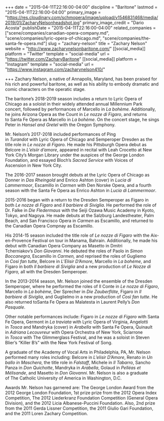 +++
date = "2015-04-11T22:16:00-04:00"
discipline = "Baritone"
lastmod = "2015-04-11T22:16:00-04:00"
primary_image = "https://res.cloudinary.com/schmopera/image/upload/v1546831468/media/2019/01/ZacharyNelsonheadshot.jpg"
primary_image_credit = "Dario Acosta"
publishDate = "2015-04-11T22:16:00-04:00"
related_companies = ["scene/companies/canadian-opera-company.md", "scene/companies/lyric-opera-of-chicago.md", "scene/companies/the-santa-fe-opera.md"]
slug = "zachary-nelson"
title = "Zachary Nelson"
website = "http://www.zacharynelsonbaritone.com/"
[[social_media]]
platform = "Twitter"
template = "social-media"
url = "https://twitter.com/ZacharyBaritone"
[[social_media]]
platform = "Instagram"
template = "social-media"
url = "https://www.instagram.com/zacharynelson410/"

+++
Zachary Nelson, a native of Annapolis, Maryland, has been praised for his rich and powerful baritone, as well as his ability to embody dramatic and comic characters on the operatic stage.

The baritone’s 2018-2019 season includes a return to Lyric Opera of Chicago as a soloist in their widely attended annual Millennium Park concert, followed by performances of Marcello in _La bohème._ Additionally, he joins Arizona Opera as the Count in _Le nozze di Figaro_, and returns to Santa Fe Opera as Marcello in _La bohème_. On the concert stage, he sings Peter in _Hansel and Gretel_ with the Oregon Symphony.

Mr. Nelson’s 2017-2018 included performances of Ping in _Turandot_ with Lyric Opera of Chicago and Semperoper Dresden as the title role in _Le nozze di Figaro._ He made his Pittsburgh Opera debut as Belcore in _L’elsiir d’amore_, appeared in recital with Leah Crocetto at New York City’s Morgan Library under the auspices of the George London Foundation, and essayed Bloch’s _Sacred Service_ with Voices of Ascension in New York City.

The 2016-2017 season brought debuts at the Lyric Opera of Chicago as Donner in _Das Rheingold_ and Enrico Ashton (cover) in _Lucia di Lammermoor_, Escamillo in _Carmen_ with Den Norske Opera, and a fourth season with the Santa Fe Opera as Enrico Ashton in _Lucia di Lammermoor_.

2015-2016 began with a return to the Dresden Semperoper as Figaro in both _Le nozze di Figaro_ and _Il barbiere di Siviglia_. He performed the role of Dr. Falke in _Die Fledermaus_ with the Seiji Ozawa Music Academy in Kyoto, Tokyo, and Nagoya. He made debuts at the Salzburg Landestheater, Palm Beach, and San Francisco Opera in _Carmen_ as Escamillo, and returned to the Canadian Opera Compnay as Escamillo.

His 2014-15 season included the title role of _Le nozze di Figaro_ with the Aix-en-Provence Festival on tour in Manama, Bahrain. Additionally, he made his debut with Canadian Opera Company as Masetto in Dmitri Tcherniakov’s _Don Giovanni_. He debuted the roles of Paolo in _Simon Boccanegra_, Escamillo in _Carmen,_ and reprised the roles of Gugliemo in _Cosi fan tutte_, Belcore in _L’Elisir D’Amore_, Marcello in _La bohéme_, and Figaro in both _Il barbiere di Siviglia_ and a new production of _Le Nozze di Figaro,_ all with the Dresden Semperoper.

In the 2013-2014 season, Mr. Nelson joined the ensemble of the Dresden Semperoper, where he performed the roles of Il Conte in _Le nozze di Figaro_, Marcello in _La bohème_, Der Sprecher in _Die Zauberflöte_, Figaro in _Il barbiere di Siviglia_, and Guglielmo in a new production of _Così fan tutte_. He also returned toSanta Fe Opera as Malatesta in Laurent Pelly’s _Don Pasquale_.

Other notable performances include: Figaro in _Le nozze di Figaro_ with Santa Fe Opera, Germont in _La traviata_ with Lyric Opera of Virginia, Angelotti in _Tosca_ and Mandryka (cover) in _Arabella_ with Santa Fe Opera, Quinault in _Adriana Lecouvreur_ with Opera Orchestra of New York, Sciarrone in _Tosca_ with The Glimmerglass Festival, and he was a soloist in Steven Blier’s “Killer B’s” with the New York Festival of Song.

A graduate of the Academy of Vocal Arts in Philadelphia, PA, Mr. Nelson performed many roles including: Belcore in _L’elisir D’Amore_, Renato in _Un ballo in Maschera_, the title role in _Falstaff_, Michele in _Il Tabarro_, Sancho Panza in _Don Quichotte_, Mandryka in _Arabella_, Golaud in _Pelléas et Mélisande_, and Masetto in _Don Giovanni_. Mr. Nelson is also a graduate of The Catholic University of America in Washington, D.C.

Awards Mr. Nelson has garnered are: The George London Award from the 2012 George London Foundation, 1st prize prize from the 2012 Opera Index Competition, The 2012 Liederkranz Foundation Competition (General Opera Division), and the 2012 Licia Albanese-Puccini Foundation. Also, 2nd prize from the 2011 Gerda Lissner Competition, the 2011 Giulio Gari Foundation, and the 2011 Loren Zachary Competition.